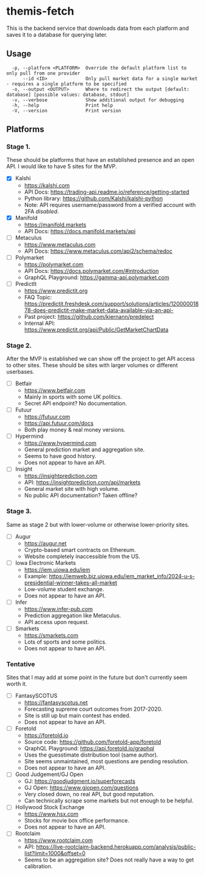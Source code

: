 # themis-fetch

This is the backend service that downloads data from each platform and saves it to a database for querying later. 

## Usage

```
  -p, --platform <PLATFORM>  Override the default platform list to only pull from one provider
      --id <ID>              Only pull market data for a single market - requires a single platform to be specified
  -o, --output <OUTPUT>      Where to redirect the output [default: database] [possible values: database, stdout]
  -v, --verbose              Show additional output for debugging
  -h, --help                 Print help
  -V, --version              Print version
```

## Platforms

### Stage 1.

These should be platforms that have an established presence and an open API. I would like to have 5 sites for the MVP.

- [x] Kalshi
    - https://kalshi.com
    - API Docs: https://trading-api.readme.io/reference/getting-started
    - Python library: https://github.com/Kalshi/kalshi-python
    - Note: API requires username/password from a verified account with 2FA *disabled*.
- [x] Manifold
    - https://manifold.markets
    - API Docs: https://docs.manifold.markets/api
- [ ] Metaculus
    - https://www.metaculus.com
    - API Docs: https://www.metaculus.com/api2/schema/redoc
- [ ] Polymarket
    - https://polymarket.com
    - API Docs: https://docs.polymarket.com/#introduction
    - GraphQL Playground: https://gamma-api.polymarket.com
- [ ] PredictIt
    - https://www.predictit.org
    - FAQ Topic: https://predictit.freshdesk.com/support/solutions/articles/12000001878-does-predictit-make-market-data-available-via-an-api-
    - Past project: https://github.com/kiernann/predelect
    - Internal API: https://www.predictit.org/api/Public/GetMarketChartData

### Stage 2.

After the MVP is established we can show off the project to get API access to other sites. These should be sites with larger volumes or different userbases.

- [ ] Betfair
    - https://www.betfair.com
    - Mainly in sports with some UK politics.
    - Secret API endpoint? No documentation.
- [ ] Futuur
    - https://futuur.com
    - https://api.futuur.com/docs
    - Both play money & real money versions.
- [ ] Hypermind
    - https://www.hypermind.com
    - General prediction market and aggregation site.
    - Seems to have good history.
    - Does not appear to have an API.
- [ ] Insight
    - https://insightprediction.com
    - API: https://insightprediction.com/api/markets
    - General market site with high volume.
    - No public API documentation? Taken offline?

### Stage 3.

Same as stage 2 but with lower-volume or otherwise lower-priority sites.

- [ ] Augur
    - https://augur.net
    - Crypto-based smart contracts on Ethereum.
    - Website completely inaccessible from the US.
- [ ] Iowa Electronic Markets
    - https://iem.uiowa.edu/iem
    - Example: https://iemweb.biz.uiowa.edu/iem_market_info/2024-u-s-presidential-winner-takes-all-market
    - Low-volume student exchange.
    - Does not appear to have an API.
- [ ] Infer
    - https://www.infer-pub.com
    - Prediction aggregation like Metaculus.
    - API access upon request.
- [ ] Smarkets
    - https://smarkets.com
    - Lots of sports and some politics.
    - Does not appear to have an API.

### Tentative

Sites that I may add at some point in the future but don't currently seem worth it.

- [ ] FantasySCOTUS
    - https://fantasyscotus.net
    - Forecasting supreme court outcomes from 2017-2020.
    - Site is still up but main contest has ended.
    - Does not appear to have an API.
- [ ] Foretold
    - https://foretold.io
    - Source code: https://github.com/foretold-app/foretold
    - QraphQL Playground: https://api.foretold.io/graphql
    - Uses the guesstimate distribution tool (same author).
    - Site seems unmaintained, most questions are pending resolution.
    - Does not appear to have an API.
- [ ] Good Judgement/GJ Open
    - GJ: https://goodjudgment.io/superforecasts
    - GJ Open: https://www.gjopen.com/questions
    - Very closed down, no real API, but good reputation.
    - Can technically scrape some markets but not enough to be helpful.
- [ ] Hollywood Stock Exchange
    - https://www.hsx.com
    - Stocks for movie box office performance.
    - Does not appear to have an API.
- [ ] Rootclaim
    - https://www.rootclaim.com
    - API: https://live-rootclaim-backend.herokuapp.com/analysis/public-list?limit=1000&offset=0
    - Seems to be an aggregation site? Does not really have a way to get calibration.
